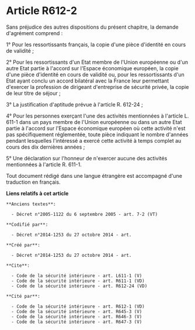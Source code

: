 # Article R612-2

Sans préjudice des autres dispositions du présent chapitre, la demande d'agrément comprend : 

1° Pour les ressortissants français, la copie d'une pièce d'identité en cours de validité ; 

2° Pour les ressortissants d'un Etat membre de l'Union européenne ou d'un autre Etat partie à l'accord sur l'Espace
économique européen, la copie d'une pièce d'identité en cours de validité ou, pour les ressortissants d'un Etat ayant conclu
un accord bilatéral avec la France leur permettant d'exercer la profession de dirigeant d'entreprise de sécurité privée, la
copie de leur titre de séjour ; 

3° La justification d'aptitude prévue à l'article R. 612-24 ; 

4° Pour les personnes exerçant l'une des activités mentionnées à l'article L. 611-1 dans un pays membre de l'Union européenne
ou dans un autre Etat partie à l'accord sur l'Espace économique européen où cette activité n'est pas spécifiquement
réglementée, toute pièce indiquant le nombre d'années pendant lesquelles l'intéressé a exercé cette activité à temps complet
au cours des dix dernières années ; 

5° Une déclaration sur l'honneur de n'exercer aucune des activités mentionnées à l'article R. 611-1. 

Tout document rédigé dans une langue étrangère est accompagné d'une traduction en français.

**Liens relatifs à cet article**

	**Anciens textes**:

	  - Décret n°2005-1122 du 6 septembre 2005 - art. 7-2 (VT)

	**Codifié par**:

	  - Décret n°2014-1253 du 27 octobre 2014 - art.

	**Créé par**:

	  - Décret n°2014-1253 du 27 octobre 2014 - art.

	**Cite**:

	  - Code de la sécurité intérieure - art. L611-1 (V)
	  - Code de la sécurité intérieure - art. R611-1 (VD)
	  - Code de la sécurité intérieure - art. R612-24 (VD)

	**Cité par**:

	  - Code de la sécurité intérieure - art. R612-1 (VD)
	  - Code de la sécurité intérieure - art. R645-3 (V)
	  - Code de la sécurité intérieure - art. R646-3 (V)
	  - Code de la sécurité intérieure - art. R647-3 (V)
